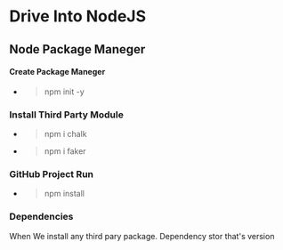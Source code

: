 # Drive Into NodeJS

## Node Package Maneger

#### Create Package Maneger
 - > npm init -y


### Install Third Party Module
* > npm i chalk
* > npm i faker

### GitHub Project Run
 * > npm install



### Dependencies
When We install any third pary package. Dependency stor that's version 